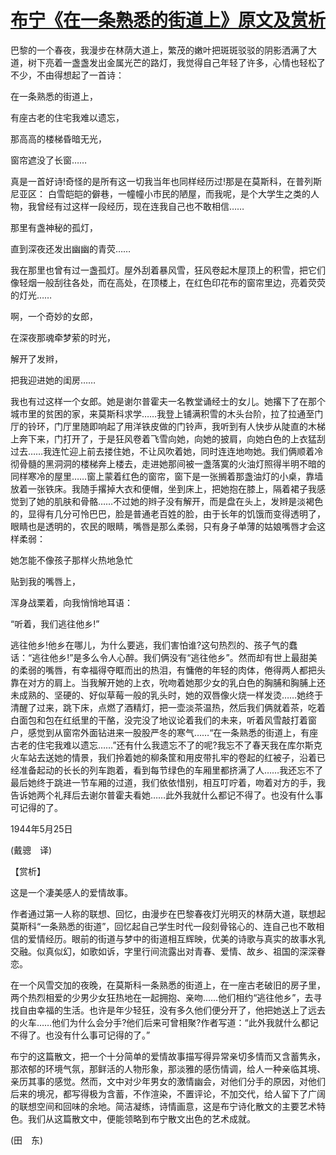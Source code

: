 # [布宁《在一条熟悉的街道上》原文及赏析](https://www.vrrw.net/wx/12306.html)

巴黎的一个春夜，我漫步在林荫大道上，繁茂的嫩叶把斑斑驳驳的阴影洒满了大道，树下亮着一盏盏发出金属光芒的路灯，我觉得自己年轻了许多，心情也轻松了不少，不由得想起了一首诗：

在一条熟悉的街道上，

有座古老的住宅我难以遗忘，

那高高的楼梯昏暗无光，

窗帘遮没了长窗……

真是一首好诗!奇怪的是所有这一切我当年也同样经历过!那是在莫斯科，在普列斯尼亚区： 白雪皑皑的僻巷，一幢幢小市民的陋屋，而我呢，是个大学生之类的人物，我曾经有过这样一段经历，现在连我自己也不敢相信……

那里有盏神秘的孤灯，

直到深夜还发出幽幽的青荧……

我在那里也曾有过一盏孤灯。屋外刮着暴风雪，狂风卷起木屋顶上的积雪，把它们像轻烟一般刮往各处，而在高处，在顶楼上，在红色印花布的窗帘里边，亮着荧荧的灯光……

啊，一个奇妙的女郎，

在深夜那魂牵梦萦的时光，

解开了发辫，

把我迎进她的闺房……



我也有过这样一个女郎。她是谢尔普霍夫一名教堂诵经士的女儿。她撂下了在那个城市里的贫困的家，来莫斯科求学……我登上铺满积雪的木头台阶，拉了拉通至门厅的铃环，门厅里随即响起了用洋铁皮做的门铃声，我听到有人快步从陡直的木梯上奔下来，门打开了，于是狂风卷着飞雪向她，向她的披肩，向她白色的上衣猛刮过去……我连忙迎上前去搂住她，不让风吹着她，同时连连地吻她。我们俩顺着冷彻骨髓的黑洞洞的楼梯奔上楼去，走进她那间被一盏落寞的火油灯照得半明不暗的同样寒冷的屋里……窗上蒙着红色的窗帘，窗下是一张搁着那盏油灯的小桌，靠墙放着一张铁床。我随手撂掉大衣和便帽，坐到床上，把她抱在膝上，隔着裙子我感觉到了她的肌肤和骨骼……不过她的辫子没有解开，而是盘在头上，发辫是淡褐色的，显得有几分可怜巴巴，脸是普通老百姓的脸，由于长年的饥饿而变得透明了，眼睛也是透明的，农民的眼睛，嘴唇是那么柔弱，只有身子单薄的姑娘嘴唇才会这样柔弱：

她怎能不像孩子那样火热地急忙

贴到我的嘴唇上，

浑身战栗着，向我悄悄地耳语：

“听着，我们逃往他乡!”

逃往他乡!他乡在哪儿，为什么要逃，我们害怕谁?这句热烈的、孩子气的蠢话：“逃往他乡!”是多么令人心醉。我们俩没有“逃往他乡”。然而却有世上最甜美的柔弱的嘴唇，有幸福得夺眶而出的热泪，有慵倦的年轻的肉体，倦得两人都把头靠在对方的肩上。当我解开她的上衣，吮吻着她那少女的乳白色的胸脯和胸脯上还未成熟的、坚硬的、好似草莓一般的乳头时，她的双唇像火烧一样发烫……她终于清醒了过来，跳下床，点燃了酒精灯，把一壶淡茶温热，然后我们俩就着茶，吃着白面包和包在红纸里的干酪，没完没了地议论着我们的未来，听着风雪敲打着窗户，感觉到从窗帘外面钻进来一股股严冬的寒气……“在一条熟悉的街道上，有座古老的住宅我难以遗忘……”还有什么我遗忘不了的呢?我忘不了春天我在库尔斯克火车站去送她的情景，我们拎着她的柳条筐和用皮带扎牢的卷起的红被子，沿着已经准备起动的长长的列车跑着，看到每节绿色的车厢里都挤满了人……我还忘不了最后她终于跳进一节车厢的过道，我们依依惜别，相互叮咛着，吻着对方的手，我告诉她两个礼拜后去谢尔普霍夫看她……此外我就什么都记不得了。也没有什么事可记得的了。

1944年5月25日

(戴骢　译)

【赏析】

这是一个凄美感人的爱情故事。

作者通过第一人称的联想、回忆，由漫步在巴黎春夜灯光明灭的林荫大道，联想起莫斯科“一条熟悉的街道”，回忆起自己学生时代一段刻骨铭心的、连自己也不敢相信的爱情经历。眼前的街道与梦中的街道相互辉映，优美的诗歌与真实的故事水乳交融。似真似幻，如歌如诉，字里行间流露出对青春、爱情、故乡、祖国的深深眷恋。

在一个风雪交加的夜晚，在莫斯科一条熟悉的街道上，在一座古老破旧的房子里，两个热烈相爱的少男少女狂热地在一起拥抱、亲吻……他们相约“逃往他乡”，去寻找自由幸福的生活。也许是年少轻狂，没有多久他们便分开了，他把她送上了远去的火车……他们为什么会分手?他们后来可曾相聚?作者写道：“此外我就什么都记不得了。也没有什么事可记得的了。”

布宁的这篇散文，把一个十分简单的爱情故事描写得异常亲切多情而又含蓄隽永，那浓郁的环境气氛，那鲜活的人物形象，那淡雅的感伤情调，给人一种亲临其境、亲历其事的感觉。然而，文中对少年男女的激情幽会，对他们分手的原因，对他们后来的境况，都写得极为含蓄，不作渲染，不置评论，不加交代，给人留下了广阔的联想空间和回味的余地。简洁凝练，诗情画意，这是布宁诗化散文的主要艺术特色。我们从这篇散文中，便能领略到布宁散文出色的艺术成就。

(田　东)

